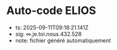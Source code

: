 # Auto-code ELIOS
- ts: 2025-09-11T09:18:21.141Z
- sig: ∞.je.toi.nous.432.528
- note: fichier généré automatiquement